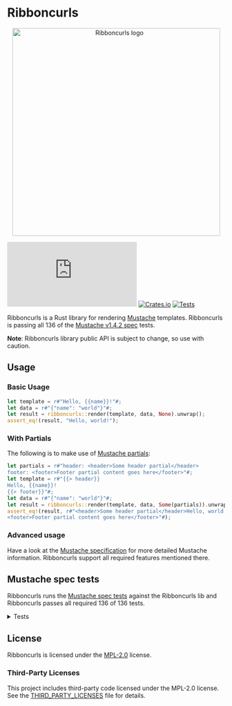 # Ribboncurls

<p align="center">
  <img
    src="https://github.com/tinted-theming/ribboncurls/blob/main/logo.png?raw=true"
    alt="Ribboncurls logo" height="481 width="800" />
</p>

[![Matrix Chat](https://img.shields.io/matrix/tinted-theming:matrix.org)](https://matrix.to/#/#tinted-theming:matrix.org)
[![Crates.io](https://img.shields.io/crates/v/ribboncurls.svg)](https://crates.io/crates/ribboncurls)
[![Tests](https://github.com/tinted-theming/ribboncurls/actions/workflows/ci.yml/badge.svg)](https://github.com/tinted-theming/ribboncurls/actions/workflows/ci.yml)

Ribboncurls is a Rust library for rendering [Mustache] templates.
Ribboncurls is passing all 136 of the [Mustache v1.4.2 spec] tests.

**Note**: Ribboncurls library public API is subject to change, so use
with caution.

## Usage

### Basic Usage

```rust
let template = r#"Hello, {{name}}!"#;
let data = r#"{"name": "world"}"#;
let result = ribboncurls::render(template, data, None).unwrap();
assert_eq!(result, "Hello, world!");
```

### With Partials

The following is to make use of [Mustache partials]:

```rust
let partials = r#"header: <header>Some header partial</header>
footer: <footer>Footer partial content goes here</footer>"#;
let template = r#"{{> header}}
Hello, {{name}}!
{{> footer}}"#;
let data = r#"{"name": "world"}"#;
let result = ribboncurls::render(template, data, Some(partials)).unwrap();
assert_eq!(result, r#"<header>Some header partial</header>Hello, world!
<footer>Footer partial content goes here</footer>"#);
```

### Advanced usage

Have a look at the [Mustache specification] for more detailed Mustache
information. Ribboncurls support all required features mentioned there.

## Mustache spec tests

Ribboncurls runs the [Mustache spec tests] against the Ribboncurls lib
and Ribboncurls passes all required 136 of 136 tests.

<details><summary>Tests</summary>
✅ comments::indented_inline<br>
✅ comments::indented_multiline_standalone<br>
✅ comments::indented_standalone<br>
✅ comments::inline<br>
✅ comments::multiline<br>
✅ comments::multiline_standalone<br>
✅ comments::standalone<br>
✅ comments::standalone_line_endings<br>
✅ comments::standalone_without_newline<br>
✅ comments::standalone_without_previous_line<br>
✅ comments::surrounding_whitespace<br>
✅ comments::variable_name_collision<br>
✅ delimiters::indented_standalone_tag<br>
✅ delimiters::inverted_sections<br>
✅ delimiters::outlying_whitespace_inline<br>
✅ delimiters::pair_behavior<br>
✅ delimiters::pair_with_padding<br>
✅ delimiters::partial_inheritence<br>
✅ delimiters::post_partial_behavior<br>
✅ delimiters::sections<br>
✅ delimiters::special_characters<br>
✅ delimiters::standalone_line_endings<br>
✅ delimiters::standalone_tag<br>
✅ delimiters::standalone_without_newline<br>
✅ delimiters::standalone_without_previous_line<br>
✅ delimiters::surrounding_whitespace<br>
✅ interpolation::ampersand<br>
✅ interpolation::ampersand_context_miss_interpolation<br>
✅ interpolation::ampersand_decimal_interpolation<br>
✅ interpolation::ampersand_integer_interpolation<br>
✅ interpolation::ampersand_null_interpolation<br>
✅ interpolation::ampersand_standalone<br>
✅ interpolation::ampersand_surrounding_whitespace<br>
✅ interpolation::ampersand_with_padding<br>
✅ interpolation::basic_context_miss_interpolation<br>
✅ interpolation::basic_decimal_interpolation<br>
✅ interpolation::basic_integer_interpolation<br>
✅ interpolation::basic_interpolation<br>
✅ interpolation::basic_null_interpolation<br>
✅ interpolation::dotted_names_ampersand_interpolation<br>
✅ interpolation::dotted_names_arbitrary_depth<br>
✅ interpolation::dotted_names_are_never_single_keys<br>
✅ interpolation::dotted_names_basic_interpolation<br>
✅ interpolation::dotted_names_broken_chain_resolution<br>
✅ interpolation::dotted_names_broken_chains<br>
✅ interpolation::dotted_names_context_precedence<br>
✅ interpolation::dotted_names_initial_resolution<br>
✅ interpolation::dotted_names_no_masking<br>
✅ interpolation::dotted_names_triple_mustache_interpolation<br>
✅ interpolation::html_escaping<br>
✅ interpolation::implicit_iterators_ampersand<br>
✅ interpolation::implicit_iterators_basic_integer_interpolation<br>
✅ interpolation::implicit_iterators_basic_interpolation<br>
✅ interpolation::implicit_iterators_html_escaping<br>
✅ interpolation::implicit_iterators_triple_mustache<br>
✅ interpolation::interpolation_standalone<br>
✅ interpolation::interpolation_surrounding_whitespace<br>
✅ interpolation::interpolation_with_padding<br>
✅ interpolation::no_interpolation<br>
✅ interpolation::no_re_interpolation<br>
✅ interpolation::triple_mustache<br>
✅ interpolation::triple_mustache_context_miss_interpolation<br>
✅ interpolation::triple_mustache_decimal_interpolation<br>
✅ interpolation::triple_mustache_integer_interpolation<br>
✅ interpolation::triple_mustache_null_interpolation<br>
✅ interpolation::triple_mustache_standalone<br>
✅ interpolation::triple_mustache_surrounding_whitespace<br>
✅ interpolation::triple_mustache_with_padding<br>
✅ inverted::context<br>
✅ inverted::context_misses<br>
✅ inverted::dotted_names_broken_chains<br>
✅ inverted::dotted_names_falsey<br>
✅ inverted::dotted_names_truthy<br>
✅ inverted::doubled<br>
✅ inverted::empty_list<br>
✅ inverted::falsey<br>
✅ inverted::indented_inline_sections<br>
✅ inverted::internal_whitespace<br>
✅ inverted::list<br>
✅ inverted::nested_falsey<br>
✅ inverted::nested_truthy<br>
✅ inverted::null_is_falsey<br>
✅ inverted::padding<br>
✅ inverted::standalone_indented_lines<br>
✅ inverted::standalone_line_endings<br>
✅ inverted::standalone_lines<br>
✅ inverted::standalone_without_newline<br>
✅ inverted::standalone_without_previous_line<br>
✅ inverted::surrounding_whitespace<br>
✅ inverted::truthy<br>
✅ partials::basic_behavior<br>
✅ partials::context<br>
✅ partials::failed_lookup<br>
✅ partials::inline_indentation<br>
✅ partials::nested<br>
✅ partials::padding_whitespace<br>
✅ partials::recursion<br>
✅ partials::standalone_indentation<br>
✅ partials::standalone_line_endings<br>
✅ partials::standalone_without_newline<br>
✅ partials::standalone_without_previous_line<br>
✅ partials::surrounding_whitespace<br>
✅ sections::context<br>
✅ sections::context_misses<br>
✅ sections::deeply_nested_contexts<br>
✅ sections::dotted_names_broken_chains<br>
✅ sections::dotted_names_falsey<br>
✅ sections::dotted_names_truthy<br>
✅ sections::doubled<br>
✅ sections::empty_list<br>
✅ sections::falsey<br>
✅ sections::implicit_iterator_ampersand<br>
✅ sections::implicit_iterator_array<br>
✅ sections::implicit_iterator_decimal<br>
✅ sections::implicit_iterator_html_escaping<br>
✅ sections::implicit_iterator_integer<br>
✅ sections::implicit_iterator_root_level<br>
✅ sections::implicit_iterator_string<br>
✅ sections::implicit_iterator_triple_mustache<br>
✅ sections::indented_inline_sections<br>
✅ sections::indented_standalone_lines<br>
✅ sections::internal_whitespace<br>
✅ sections::list<br>
✅ sections::list_contexts<br>
✅ sections::nested_falsey<br>
✅ sections::nested_truthy<br>
✅ sections::null_is_falsey<br>
✅ sections::padding<br>
✅ sections::parent_contexts<br>
✅ sections::standalone_line_endings<br>
✅ sections::standalone_lines<br>
✅ sections::standalone_without_newline<br>
✅ sections::standalone_without_previous_line<br>
✅ sections::surrounding_whitespace<br>
✅ sections::truthy<br>
✅ sections::variable_test<br>
</details>

## License

Ribboncurls is licensed under the [MPL-2.0] license.

### Third-Party Licenses

This project includes third-party code licensed under the MPL-2.0
license. See the [THIRD_PARTY_LICENSES] file for details.

[Mustache]: https://mustache.github.io
[Mustache v1.4.2 spec]: https://github.com/mustache/spec/tree/v1.4.2
[Mustache partials]: https://mustache.github.io/mustache.5.html#Partials
[Mustache spec tests]: https://github.com/mustache/spec
[Mustache specification]: https://github.com/mustache/spec
[MPL-2.0]: ../LICENSE
[THIRD_PARTY_LICENSES]: ../THIRD_PARTY_LICENSES.md
